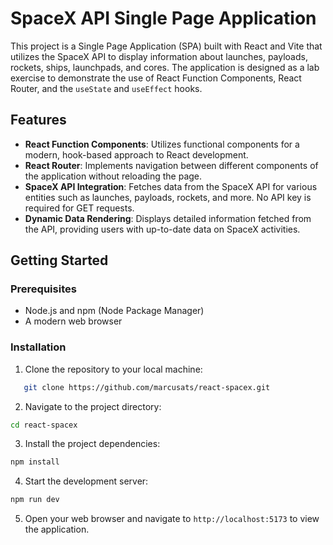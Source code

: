 # SpaceX API Single Page Application

This project is a Single Page Application (SPA) built with React and Vite that utilizes the SpaceX API to display information about launches, payloads, rockets, ships, launchpads, and cores. The application is designed as a lab exercise to demonstrate the use of React Function Components, React Router, and the `useState` and `useEffect` hooks.

## Features

- **React Function Components**: Utilizes functional components for a modern, hook-based approach to React development.
- **React Router**: Implements navigation between different components of the application without reloading the page.
- **SpaceX API Integration**: Fetches data from the SpaceX API for various entities such as launches, payloads, rockets, and more. No API key is required for GET requests.
- **Dynamic Data Rendering**: Displays detailed information fetched from the API, providing users with up-to-date data on SpaceX activities.

## Getting Started

### Prerequisites

- Node.js and npm (Node Package Manager)
- A modern web browser

### Installation

1. Clone the repository to your local machine:

```bash
   git clone https://github.com/marcusats/react-spacex.git
```
2. Navigate to the project directory:

```bash
cd react-spacex
```

3. Install the project dependencies:

```bash
npm install
```
4. Start the development server:

```bash
npm run dev
```

5. Open your web browser and navigate to `http://localhost:5173` to view the application.
